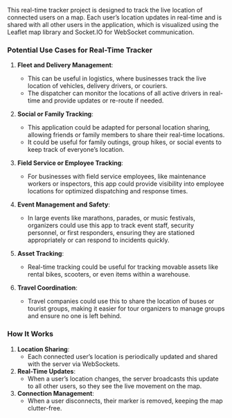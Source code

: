 This real-time tracker project is designed to track the live location of connected users on a map. Each user’s location updates in real-time and is shared with all other users in the application, which is visualized using the Leaflet map library and Socket.IO for WebSocket communication.

### Potential Use Cases for Real-Time Tracker

1. **Fleet and Delivery Management**:
   - This can be useful in logistics, where businesses track the live location of vehicles, delivery drivers, or couriers.
   - The dispatcher can monitor the locations of all active drivers in real-time and provide updates or re-route if needed.

2. **Social or Family Tracking**:
   - This application could be adapted for personal location sharing, allowing friends or family members to share their real-time locations.
   - It could be useful for family outings, group hikes, or social events to keep track of everyone’s location.

3. **Field Service or Employee Tracking**:
   - For businesses with field service employees, like maintenance workers or inspectors, this app could provide visibility into employee locations for optimized dispatching and response times.

4. **Event Management and Safety**:
   - In large events like marathons, parades, or music festivals, organizers could use this app to track event staff, security personnel, or first responders, ensuring they are stationed appropriately or can respond to incidents quickly.

5. **Asset Tracking**:
   - Real-time tracking could be useful for tracking movable assets like rental bikes, scooters, or even items within a warehouse.

6. **Travel Coordination**:
   - Travel companies could use this to share the location of buses or tourist groups, making it easier for tour organizers to manage groups and ensure no one is left behind.

### How It Works

1. **Location Sharing**: 
   - Each connected user’s location is periodically updated and shared with the server via WebSockets.
2. **Real-Time Updates**:
   - When a user’s location changes, the server broadcasts this update to all other users, so they see the live movement on the map.
3. **Connection Management**:
   - When a user disconnects, their marker is removed, keeping the map clutter-free.
